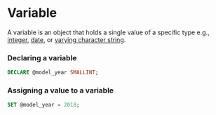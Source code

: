 # Variable

A variable is an object that holds a single value of a specific type e.g., [integer](https://www.sqlservertutorial.net/sql-server-basics/sql-server-int/), [date](https://www.sqlservertutorial.net/sql-server-basics/sql-server-date/), or [varying character string](https://www.sqlservertutorial.net/sql-server-basics/sql-server-varchar/).

### Declaring a variable

```sql
DECLARE @model_year SMALLINT;
```

### Assigning a value to a variable

```sql
SET @model_year = 2018;
```



